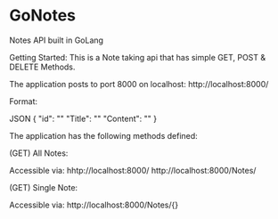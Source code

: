 # GoNotes
Notes API built in GoLang

Getting Started:
This is a Note taking api that has simple GET, POST & DELETE Methods.

The application posts to port 8000 on localhost:
http://localhost:8000/

Format:

JSON
{
  "id": ""
  "Title": ""
  "Content": ""
}

The application has the following methods defined:

(GET) All Notes:

Accessible via:
hhtp://localhost:8000/
http://localhost:8000/Notes/

(GET) Single Note:

Accessible via:
http://localhost:8000/Notes/{<id>}
